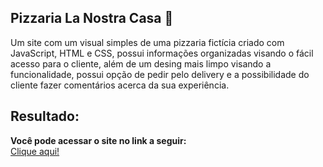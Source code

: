 ## Pizzaria La Nostra Casa :pizza:

Um site com um visual simples de uma pizzaria fictícia criado com JavaScript, HTML e CSS, possui informações organizadas visando o fácil acesso para o cliente, além de um desing mais limpo visando a funcionalidade, possui opção de pedir pelo delivery e a possibilidade do cliente fazer comentários acerca da sua experiência.

## Resultado:

**Você pode acessar o site no link a seguir:** <br>
[Clique aqui!](https://daik-fnd.github.io/pizzaria-la-nostra-casa/index.html)
